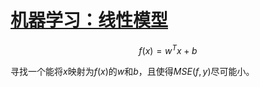 <link rel='stylesheet' href='../../style/index.css'>
<script src='../../style/index.js'></script>

# [机器学习：线性模型](./index.html)

$$f(x) = w^Tx + b$$

寻找一个能将$x$映射为$f(x)$的$w$和$b$，且使得$MSE(f, y)$尽可能小。
